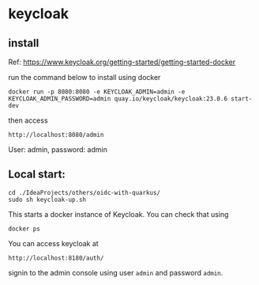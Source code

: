 # keycloak

## install
Ref: https://www.keycloak.org/getting-started/getting-started-docker

run the command below to install using docker
```
docker run -p 8080:8080 -e KEYCLOAK_ADMIN=admin -e KEYCLOAK_ADMIN_PASSWORD=admin quay.io/keycloak/keycloak:23.0.6 start-dev
```

then access
```
http://localhost:8080/admin
```

User: admin, password: admin


## Local start:

```
cd ./IdeaProjects/others/oidc-with-quarkus/
sudo sh keycloak-up.sh
```

This starts a docker instance of Keycloak. You can check that using

```
docker ps
```

You can access keycloak at

```
http://localhost:8180/auth/
```

signin to the admin console using user `admin` and password `admin`.

